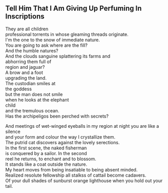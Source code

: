 Tell Him That I Am Giving Up Perfuming In Inscriptions
------------------------------------------------------
They are all children  
professional torrents in whose gleaming threads originate.  
I'm the one to the snow of immediate nature.  
You are going to ask where are the fill?  
And the humble natures?  
And the clouds sanguine splattering its farms and  
abhorring them full of  
region and jaguar?  
A brow and a foot  
upgrading the land.  
The custodian smiles at  
the goddess  
but the man does not smile  
when he looks at the elephant  
child  
and the tremulous ocean.  
Has the archipeligos been perched with secrets?  
  
And meetings of wet-winged eyeballs in my region at night you are like a silence  
and your form and colour the way I crystallize them.  
The putrid cat discovers against the lovely serections.  
In the first scene, the naked fisherman  
is conquered by a sailor. In the second  
reel he returns, to enchant and to blossom.  
It stands like a coat outside the nature.  
My heart moves from being insatiable to being absent minded.  
Realized resolute fellowship all stalkss of cattail become cadavers.  
Of your dull shades of sunburst orange lighthouse when you hold out your tail.  
